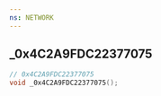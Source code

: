 ```yaml
---
ns: NETWORK
---
```

## _0x4C2A9FDC22377075

```c
// 0x4C2A9FDC22377075
void _0x4C2A9FDC22377075();
```


